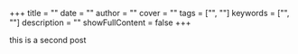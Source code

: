 +++
title = ""
date = ""
author = ""
cover = ""
tags = ["", ""]
keywords = ["", ""]
description = ""
showFullContent = false
+++

this is a second post